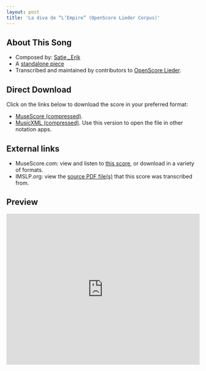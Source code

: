 ```yaml
---
layout: post
title: 'La diva de “L’Empire” (OpenScore Lieder Corpus)'
---
```


## About This Song

- Composed by: [Satie,_Erik](https://fourscoreandmore.org/openscore/lieder/Satie,_Erik)
- A [standalone piece](https://fourscoreandmore.org/openscore/lieder/Satie,_Erik/_)
- Transcribed and maintained by contributors to [OpenScore Lieder].

[OpenScore Lieder]: https://musescore.com/openscore-lieder-corpus

## Direct Download

Click on the links below to download the score in your preferred format:
- [MuseScore (compressed)](https://github.com/openscore/lieder/blob/main/scores/Satie,_Erik/_/La_diva_de_“L’Empire”/lc6987705.mscz?raw=true).
- [MusicXML (compressed)](https://github.com/openscore/lieder/blob/main/scores/Satie,_Erik/_/La_diva_de_“L’Empire”/lc6987705.mxl?raw=true). Use this version to open the file in other notation apps.

## External links

- MuseScore.com: view and listen to [this score][MuseScore], or download in a variety of formats.
- IMSLP.org: view the [source PDF file(s)][IMSLP] that this score was transcribed from.

[MuseScore]: https://musescore.com/score/6987705
[IMSLP]: https://imslp.org/wiki/Special:ReverseLookup/16887

## Preview

<iframe width="100%" height="394" src="https://musescore.com/openscore-lieder-corpus/scores/6987705/embed" frameborder="0" allowfullscreen allow="autoplay; fullscreen"></iframe>
